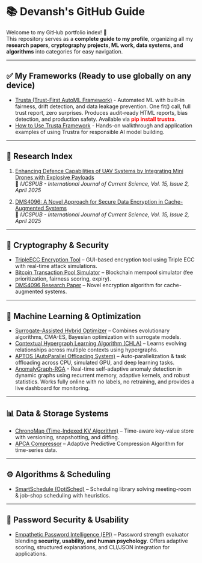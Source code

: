 # 📚 Devansh's GitHub Guide

Welcome to my GitHub portfolio index! 🚀  
This repository serves as a **complete guide to my profile**, organizing all my **research papers, cryptography projects, ML work, data systems, and algorithms** into categories for easy navigation.  

---

## ✅ My Frameworks (Ready to use globally on any device)
- [Trusta (Trust-First AutoML Framework)](https://github.com/Devansh-567/Trustra---Trust-First-AutoML-Framework) - Automated ML with built-in fairness, drift detection, and data leakage prevention. One fit() call, full trust report, zero surprises. Produces audit-ready HTML reports, bias detection, and production safety. Available via <font color="red"><b>pip install trustra</b></font>.
- [How to Use Trusta Framework](https://github.com/Devansh-567/Trusta-Examples) - Hands-on walkthrough and application examples of using Trustra for responsible AI model building.

  


---

## 🧪 Research Index
1. [Enhancing Defence Capabilities of UAV Systems by Integrating Mini Drones with Explosive Payloads](https://github.com/Devansh-567/Research-Paper---UAV-system)  
   📄 *IJCSPUB - International Journal of Current Science, Vol. 15, Issue 2, April 2025*  

2. [DMS4096: A Novel Approach for Secure Data Encryption in Cache-Augmented Systems](https://github.com/Devansh-567/Research-Paper---DMS4096)  
   📄 *IJCSPUB - International Journal of Current Science, Vol. 15, Issue 2, April 2025*  

---

## 🔐 Cryptography & Security
- [TripleECC Encryption Tool](https://github.com/Devansh-567/TripleECC-Encryption-Tool) – GUI-based encryption tool using Triple ECC with real-time attack simulations.  
- [Bitcoin Transaction Pool Simulator](https://github.com/Devansh-567/Bitcoin-transaction-pool-simulator) – Blockchain mempool simulator (fee prioritization, fairness scoring, expiry).  
- [DMS4096 Research Paper](https://github.com/Devansh-567/Research-Paper---DMS4096) – Novel encryption algorithm for cache-augmented systems.  

---

## 🤖 Machine Learning & Optimization
- [Surrogate-Assisted Hybrid Optimizer](https://github.com/Devansh-567/Surrogate-Assisted-Hybrid-Optimizer) – Combines evolutionary algorithms, CMA-ES, Bayesian optimization with surrogate models.  
- [Contextual Hypergraph Learning Algorithm (CHLA)](https://github.com/Devansh-567/contextual-relationship-learning-algorithm) – Learns evolving relationships across multiple contexts using hypergraphs.  
- [APTOS (AutoParallel Offloading System)](https://github.com/Devansh-567/APTOS-AutoParallel-Offloading) – Auto-parallelization & task offloading across CPU, simulated GPU, and deep learning tasks.
- [AnomalyGraph-RGA](https://github.com/Devansh-567/AnomalyGraph-RGA) - Real-time self-adaptive anomaly detection in dynamic graphs using recurrent memory, adaptive kernels, and robust statistics. Works fully online with no labels, no retraining, and provides a live dashboard for monitoring.

---

## 📊 Data & Storage Systems
- [ChronoMap (Time-Indexed KV Algorithm)](https://github.com/Devansh-567/time-indexed-kv-algorithm-CHRONOMAP) – Time-aware key-value store with versioning, snapshotting, and diffing.  
- [APCA Compressor](https://github.com/Devansh-567/APCA-Compressor) – Adaptive Predictive Compression Algorithm for time-series data.  

---

## ⚙️ Algorithms & Scheduling
- [SmartSchedule (OptiSched)](https://github.com/Devansh-567/SmartSchedule-using-greedy-and-heuristic-algorithms) – Scheduling library solving meeting-room & job-shop scheduling with heuristics.  

---

## 🔑 Password Security & Usability
- [Empathetic Password Intelligence (EPI)](https://github.com/Devansh-567/empathetic-password-intelligence) – Password strength evaluator blending **security, usability, and human psychology**. Offers adaptive scoring, structured explanations, and CLI/JSON integration for applications.
